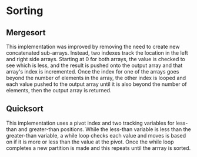 # Sorting

## Mergesort

This implementation was improved by removing the need to create new concatenated sub-arrays.  Instead, two indexes track the location in the left and right side arrays.  Starting at 0 for both arrays, the value is checked to see which is less, and the result is pushed onto the output array and that array's index is incremented.  Once the index for one of the arrays goes beyond the number of elements in the array, the other index is looped and each value pushed to the output array until it is also beyond the number of elements, then the output array is returned.

## Quicksort

This implementation uses a pivot index and two tracking variables for less-than and greater-than positions.  While the less-than variable is less than the greater-than variable, a while loop checks each value and moves is based on if it is more or less than the value at the pivot.  Once the while loop completes a new partition is made and this repeats until the arrray is sorted.
